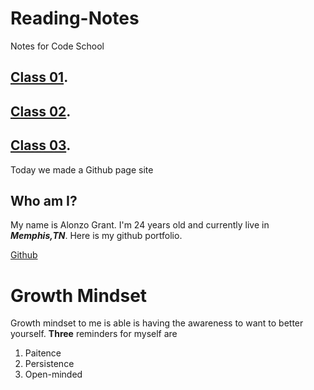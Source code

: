 # Reading-Notes
Notes for Code School

## [Class 01](/Reading-Notes/Class01/).

## [Class 02](Reading-Notes/Class02/).

## [Class 03](Reading-Notes/Class03/).


Today we made a Github page site

## Who am I?
My name is Alonzo Grant. I'm 24 years old and currently live in ***Memphis,TN***.
Here is my github portfolio.

[Github](https://github.com/zograntiv)


# Growth Mindset
Growth mindset to me is able is having the awareness to want to better yourself.
**Three** reminders for myself are
1. Paitence 
2. Persistence
3. Open-minded





